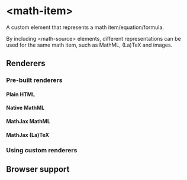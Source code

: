 # &lt;math-item&gt;

A custom element that represents a math item/equation/formula.

By including &lt;math-source&gt; elements, different representations can be used for the same math item, such as MathML, (La)TeX and images.

## Renderers

### Pre-built renderers

#### Plain HTML

#### Native MathML

#### MathJax MathML

#### MathJax (La)TeX

### Using custom renderers

## Browser support
